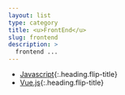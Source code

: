 ```yaml
---
layout: list
type: category
title: <u>FrontEnd</u>
slug: frontend
description: >
  frontend ...
---
```


* [Javascript]{:.heading.flip-title}
* [Vue.js]{:.heading.flip-title}

[Javascript]: /frontend/javascript/
[Vue.js]: /frontend/vue/
